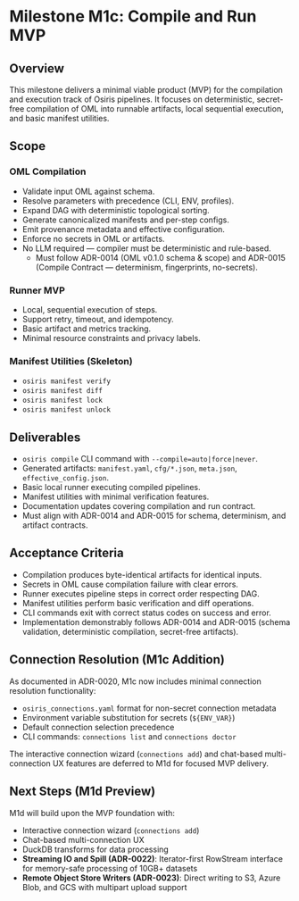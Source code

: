 # Milestone M1c: Compile and Run MVP

## Overview
This milestone delivers a minimal viable product (MVP) for the compilation and execution track of Osiris pipelines. It focuses on deterministic, secret-free compilation of OML into runnable artifacts, local sequential execution, and basic manifest utilities.

## Scope

### OML Compilation
- Validate input OML against schema.
- Resolve parameters with precedence (CLI, ENV, profiles).
- Expand DAG with deterministic topological sorting.
- Generate canonicalized manifests and per-step configs.
- Emit provenance metadata and effective configuration.
- Enforce no secrets in OML or artifacts.
- No LLM required — compiler must be deterministic and rule-based.
  - Must follow ADR-0014 (OML v0.1.0 schema & scope) and ADR-0015 (Compile Contract — determinism, fingerprints, no-secrets).

### Runner MVP
- Local, sequential execution of steps.
- Support retry, timeout, and idempotency.
- Basic artifact and metrics tracking.
- Minimal resource constraints and privacy labels.

### Manifest Utilities (Skeleton)
- `osiris manifest verify`
- `osiris manifest diff`
- `osiris manifest lock`
- `osiris manifest unlock`

## Deliverables
- `osiris compile` CLI command with `--compile=auto|force|never`.
- Generated artifacts: `manifest.yaml`, `cfg/*.json`, `meta.json`, `effective_config.json`.
- Basic local runner executing compiled pipelines.
- Manifest utilities with minimal verification features.
- Documentation updates covering compilation and run contract.
- Must align with ADR-0014 and ADR-0015 for schema, determinism, and artifact contracts.

## Acceptance Criteria
- Compilation produces byte-identical artifacts for identical inputs.
- Secrets in OML cause compilation failure with clear errors.
- Runner executes pipeline steps in correct order respecting DAG.
- Manifest utilities perform basic verification and diff operations.
- CLI commands exit with correct status codes on success and error.
- Implementation demonstrably follows ADR-0014 and ADR-0015 (schema validation, deterministic compilation, secret-free artifacts).

## Connection Resolution (M1c Addition)
As documented in ADR-0020, M1c now includes minimal connection resolution functionality:
- `osiris_connections.yaml` format for non-secret connection metadata
- Environment variable substitution for secrets (`${ENV_VAR}`)
- Default connection selection precedence
- CLI commands: `connections list` and `connections doctor`

The interactive connection wizard (`connections add`) and chat-based multi-connection UX features are deferred to M1d for focused MVP delivery.

## Next Steps (M1d Preview)
M1d will build upon the MVP foundation with:
- Interactive connection wizard (`connections add`)
- Chat-based multi-connection UX
- DuckDB transforms for data processing
- **Streaming IO and Spill (ADR-0022)**: Iterator-first RowStream interface for memory-safe processing of 10GB+ datasets
- **Remote Object Store Writers (ADR-0023)**: Direct writing to S3, Azure Blob, and GCS with multipart upload support
